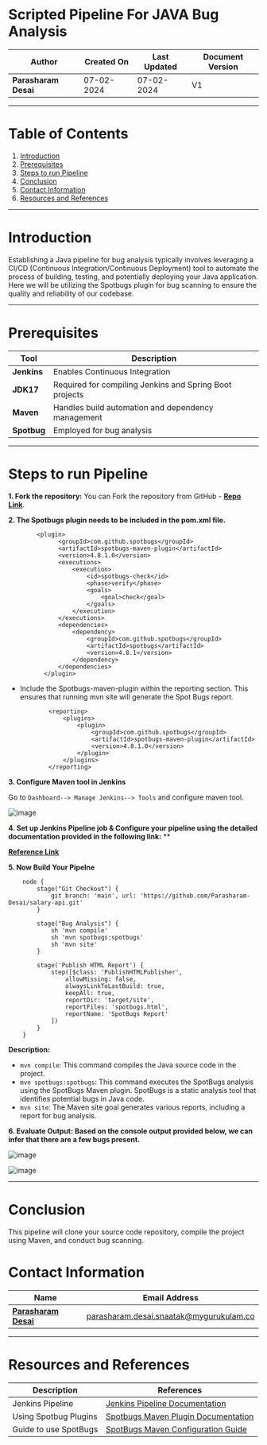 # Scripted Pipeline For JAVA Bug Analysis


| **Author** | **Created On** | **Last Updated** | **Document Version** |
| ---------- | -------------- | ---------------- | -------------------- |
| **Parasharam Desai** | 07-02-2024 | 07-02-2024 | V1 |

***


# Table of Contents

1. [Introduction](#introduction)
2. [Prerequisites](#prerequisites)
3. [Steps to run Pipeline](#steps-to-run-pipeline)
4. [Conclusion](#conclusion)
5. [Contact Information](#contact-information)
6. [Resources and References](#resources-and-references)


***
# Introduction
Establishing a Java pipeline for bug analysis typically involves leveraging a CI/CD (Continuous Integration/Continuous Deployment) tool to automate the process of building, testing, and potentially deploying your Java application. Here we will be utilizing the Spotbugs plugin for bug scanning to ensure the quality and reliability of our codebase.
***
# Prerequisites
|    Tool                                   | Description                    |
|-------------------------------------------|----------------------------------|
| **Jenkins** | Enables Continuous Integration |
| **JDK17** | Required for compiling Jenkins and Spring Boot projects |
| **Maven** | Handles build automation and dependency management |
| **Spotbug** | Employed for bug analysis |


***

# Steps to run Pipeline

**1. Fork the repository:** You can Fork the repository from GitHub - [**Repo Link**](https://github.com/Parasharam-Desai/salary-api.git).

**2. The Spotbugs plugin needs to be included in the pom.xml file.**

            <plugin>
                  <groupId>com.github.spotbugs</groupId>
                  <artifactId>spotbugs-maven-plugin</artifactId>
                  <version>4.8.1.0</version>
                  <executions>
                      <execution>
                          <id>spotbugs-check</id>
                          <phase>verify</phase>
                          <goals>
                              <goal>check</goal>
                          </goals>
                      </execution>
                  </executions>
                  <dependencies>
                      <dependency>
                          <groupId>com.github.spotbugs</groupId>
                          <artifactId>spotbugs</artifactId>
                          <version>4.8.1</version>
                      </dependency>
                  </dependencies>
              </plugin>

              
* Include the Spotbugs-maven-plugin within the reporting section. This ensures that running mvn site will generate the Spot Bugs report.

              <reporting>
                  <plugins>
                      <plugin>
                          <groupId>com.github.spotbugs</groupId>
                          <artifactId>spotbugs-maven-plugin</artifactId>
                          <version>4.8.1.0</version>
                      </plugin>
                  </plugins>
              </reporting>
 

**3. Configure Maven tool in Jenkins**

Go to `Dashboard--> Manage Jenkins--> Tools` and configure maven tool.

![image](https://github.com/avengers-p7/Documentation/assets/156056444/d9ff8a0d-900a-4e4b-ac68-34507ef3348b)

**4. Set up Jenkins Pipeline job & Configure your pipeline using the detailed documentation provided in the following link:**
**

**[Reference Link]()**

**5. Now Build Your Pipelne**


        node {
            stage("Git Checkout") {
                git branch: 'main', url: 'https://github.com/Parasharam-Desai/salary-api.git'
            }
            
            stage("Bug Analysis") {
                sh 'mvn compile'
                sh 'mvn spotbugs:spotbugs'
                sh 'mvn site'
            }
            
            stage('Publish HTML Report') {
                step([$class: 'PublishHTMLPublisher', 
                    allowMissing: false,
                    alwaysLinkToLastBuild: true,
                    keepAll: true,
                    reportDir: 'target/site',
                    reportFiles: 'spotbugs.html',
                    reportName: 'SpotBugs Report'
                ])
            }
        }

**Description:**

- `mvn compile`: This command compiles the Java source code in the project.
- `mvn spotbugs:spotbugs`: This command executes the SpotBugs analysis using the SpotBugs Maven plugin. SpotBugs is a static analysis tool that identifies potential bugs in Java code.
- `mvn site`: The Maven site goal generates various reports, including a report for bug analysis.
  


**6. Evaluate Output: Based on the console output provided below, we can infer that there are a few bugs present.**

![image](https://github.com/avengers-p7/Documentation/assets/156056709/c4f512f0-7f9f-48ef-b6d7-d38315107d7c)


![image](https://github.com/avengers-p7/Documentation/assets/156056709/9af79b6e-ba45-47a1-9330-e3f3a52387d4)


***

# Conclusion

This pipeline will clone your source code repository, compile the project using Maven, and conduct bug scanning.


# Contact Information

|    Name                                   | Email Address                    |
|-------------------------------------------|----------------------------------|
| **[Parasharam Desai](https://github.com/Parasharam-Desai)** | parasharam.desai.snaatak@mygurukulam.co |

***
# Resources and References

|       **Description**                                   |           **References**                    |
|---------------------------------------------------------|-----------------------------------------------|
| Jenkins Pipeline     | [Jenkins Pipeline Documentation](https://www.jenkins.io/doc/book/pipeline/) |
| Using Spotbug Plugins                 | [Spotbugs Maven Plugin Documentation](https://spotbugs.readthedocs.io/en/latest/maven.html) |
| Guide to use SpotBugs           | [SpotBugs Maven Configuration Guide](https://github.com/find-sec-bugs/find-sec-bugs/wiki/Maven-configuration) |
